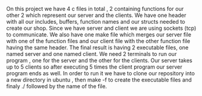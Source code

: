 On this project we have 4 c files in total , 2 containing functions for our other 2 which represent our server and the clients. We have one header with all our includes, buffers, 
function names and our structs needed to create our shop. Since we have server and client we are using sockets (tcp) to communicate. We also have one make file which merges our 
server file with one of the function files and our client file with the other function file having the same header. The final result is having 2 executable files, one named server 
and one named client. We need 2 terminals to run our program , one for the server and the other for the clients. Our server takes up to 5 clients so after executing 5 times the 
client program our server program ends as well. In order to run it we have to clone our repository into a new directory in ubuntu , then make -f to create the executable files and 
finaly ./ followed by the name of the file.
